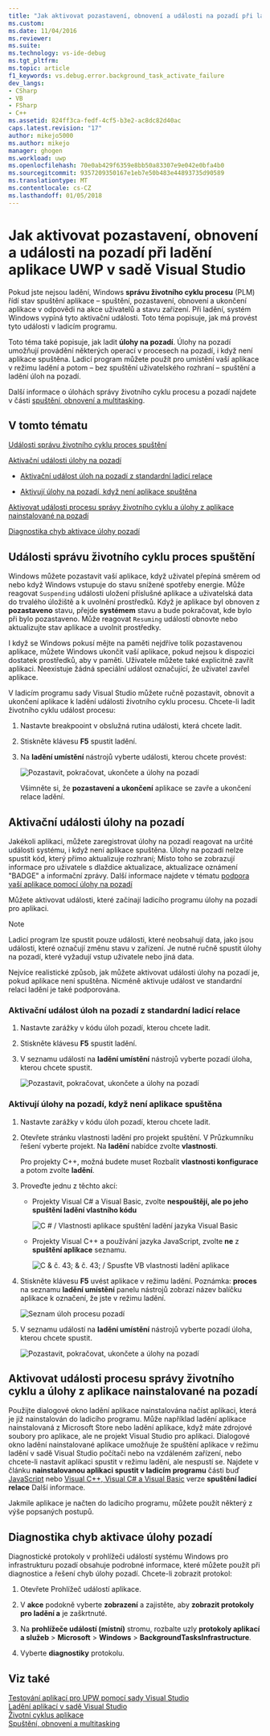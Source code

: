 ```yaml
---
title: "Jak aktivovat pozastavení, obnovení a události na pozadí při ladění aplikace UWP | Microsoft Docs"
ms.custom: 
ms.date: 11/04/2016
ms.reviewer: 
ms.suite: 
ms.technology: vs-ide-debug
ms.tgt_pltfrm: 
ms.topic: article
f1_keywords: vs.debug.error.background_task_activate_failure
dev_langs:
- CSharp
- VB
- FSharp
- C++
ms.assetid: 824ff3ca-fedf-4cf5-b3e2-ac8dc82d40ac
caps.latest.revision: "17"
author: mikejo5000
ms.author: mikejo
manager: ghogen
ms.workload: uwp
ms.openlocfilehash: 70e0ab429f6359e8bb50a83307e9e042e0bfa4b0
ms.sourcegitcommit: 9357209350167e1eb7e50b483e44893735d90589
ms.translationtype: MT
ms.contentlocale: cs-CZ
ms.lasthandoff: 01/05/2018
---
```

# <a name="how-to-trigger-suspend-resume-and-background-events-while-debugging-uwp-apps-in-visual-studio"></a>Jak aktivovat pozastavení, obnovení a události na pozadí při ladění aplikace UWP v sadě Visual Studio
Pokud jste nejsou ladění, Windows **správu životního cyklu procesu** (PLM) řídí stav spuštění aplikace – spuštění, pozastavení, obnovení a ukončení aplikace v odpovědi na akce uživatelů a stavu zařízení. Při ladění, systém Windows vypíná tyto aktivační události. Toto téma popisuje, jak má provést tyto události v ladicím programu.  
  
 Toto téma také popisuje, jak ladit **úlohy na pozadí**. Úlohy na pozadí umožňují provádění některých operací v procesech na pozadí, i když není aplikace spuštěna. Ladicí program můžete použít pro umístění vaší aplikace v režimu ladění a potom – bez spuštění uživatelského rozhraní – spuštění a ladění úloh na pozadí.  
  
 Další informace o úlohách správy životního cyklu procesu a pozadí najdete v části [spuštění, obnovení a multitasking](/windows/uwp/launch-resume/index).  
  
##  <a name="BKMK_In_this_topic"></a>V tomto tématu  
 [Události správu životního cyklu proces spuštění](#BKMK_Trigger_Process_Lifecycle_Management_events)  
  
 [Aktivační události úlohy na pozadí](#BKMK_Trigger_background_tasks)  
  
-   [Aktivační událost úloh na pozadí z standardní ladicí relace](#BKMK_Trigger_a_background_task_event_from_a_standard_debug_session)  
  
-   [Aktivují úlohy na pozadí, když není aplikace spuštěna](#BKMK_Trigger_a_background_task_when_the_app_is_not_running)  
  
 [Aktivovat události procesu správy životního cyklu a úlohy z aplikace nainstalované na pozadí](#BKMK_Trigger_Process_Lifetime_Management_events_and_background_tasks_from_an_installed_app)  
  
 [Diagnostika chyb aktivace úlohy pozadí](#BKMK_Diagnosing_background_task_activation_errors)  
  
##  <a name="BKMK_Trigger_Process_Lifecycle_Management_events"></a>Události správu životního cyklu proces spuštění  
 Windows můžete pozastavit vaší aplikace, když uživatel přepíná směrem od nebo když Windows vstupuje do stavu snížené spotřeby energie. Může reagovat `Suspending` události uložení příslušné aplikace a uživatelská data do trvalého úložiště a k uvolnění prostředků. Když je aplikace byl obnoven z **pozastaveno** stavu, přejde **systémem** stavu a bude pokračovat, kde bylo při bylo pozastaveno. Může reagovat `Resuming` událostí obnovte nebo aktualizujte stav aplikace a uvolnit prostředky.  
  
 I když se Windows pokusí mějte na paměti nejdříve tolik pozastavenou aplikace, můžete Windows ukončit vaší aplikace, pokud nejsou k dispozici dostatek prostředků, aby v paměti. Uživatele můžete také explicitně zavřít aplikaci. Neexistuje žádná speciální událost označující, že uživatel zavřel aplikace.  
  
 V ladicím programu sady Visual Studio můžete ručně pozastavit, obnovit a ukončení aplikace k ladění události životního cyklu procesu. Chcete-li ladit životního cyklu událost procesu:  
  
1.  Nastavte breakpooint v obslužná rutina události, která chcete ladit.  
  
2.  Stiskněte klávesu **F5** spustit ladění.  
  
3.  Na **ladění umístění** nástrojů vyberte události, kterou chcete provést:  
  
     ![Pozastavit, pokračovat, ukončete a úlohy na pozadí](../debugger/media/dbg_suspendresumebackground.png "DBG_SuspendResumeBackground")  
  
     Všimněte si, že **pozastavení a ukončení** aplikace se zavře a ukončení relace ladění.  
  
##  <a name="BKMK_Trigger_background_tasks"></a>Aktivační události úlohy na pozadí  
 Jakékoli aplikaci, můžete zaregistrovat úlohy na pozadí reagovat na určité události systému, i když není aplikace spuštěna. Úlohy na pozadí nelze spustit kód, který přímo aktualizuje rozhraní; Místo toho se zobrazují informace pro uživatele s dlaždice aktualizace, aktualizace oznámení "BADGE" a informační zprávy. Další informace najdete v tématu [podpora vaší aplikace pomocí úlohy na pozadí](http://msdn.microsoft.com/en-us/4c7bb148-eb1f-4640-865e-41f627a46e8e)  
  
 Můžete aktivovat události, které začínají ladicího programu úlohy na pozadí pro aplikaci.  
  
> [!NOTE]
>  Ladicí program lze spustit pouze události, které neobsahují data, jako jsou události, které označují změnu stavu v zařízení. Je nutné ručně spustit úlohy na pozadí, které vyžadují vstup uživatele nebo jiná data.  
  
 Nejvíce realistické způsob, jak můžete aktivovat události úlohy na pozadí je, pokud aplikace není spuštěna. Nicméně aktivuje událost ve standardní relaci ladění je také podporována.  
  
###  <a name="BKMK_Trigger_a_background_task_event_from_a_standard_debug_session"></a>Aktivační událost úloh na pozadí z standardní ladicí relace  
  
1.  Nastavte zarážky v kódu úloh pozadí, kterou chcete ladit.  
  
2.  Stiskněte klávesu **F5** spustit ladění.  
  
3.  V seznamu událostí na **ladění umístění** nástrojů vyberte pozadí úloha, kterou chcete spustit.  
  
     ![Pozastavit, pokračovat, ukončete a úlohy na pozadí](../debugger/media/dbg_suspendresumebackground.png "DBG_SuspendResumeBackground")  
  
###  <a name="BKMK_Trigger_a_background_task_when_the_app_is_not_running"></a>Aktivují úlohy na pozadí, když není aplikace spuštěna  
  
1.  Nastavte zarážky v kódu úloh pozadí, kterou chcete ladit.  
  
2.  Otevřete stránku vlastnosti ladění pro projekt spuštění. V Průzkumníku řešení vyberte projekt. Na **ladění** nabídce zvolte **vlastnosti**.  
  
     Pro projekty C++, možná budete muset Rozbalit **vlastnosti konfigurace** a potom zvolte **ladění**.  
  
3.  Proveďte jednu z těchto akcí:  
  
    -   Projekty Visual C# a Visual Basic, zvolte **nespouštějí, ale po jeho spuštění ladění vlastního kódu**  
  
         ![C &#35; &#47; Vlastnosti aplikace spuštění ladění jazyka Visual Basic](../debugger/media/dbg_csvb_dontlaunchapp.png "DBG_CsVb_DontLaunchApp")  
  
    -   Projekty Visual C++ a používání jazyka JavaScript, zvolte **ne** z **spuštění aplikace** seznamu.  
  
         ![C & č. 43; & č. 43; &#47; Spusťte VB vlastnosti ladění aplikace](../debugger/media/dbg_cppjs_dontlaunchapp.png "DBG_CppJs_DontLaunchApp")  
  
4.  Stiskněte klávesu **F5** uvést aplikace v režimu ladění. Poznámka: **proces** na seznamu **ladění umístění** panelu nástrojů zobrazí název balíčku aplikace k označení, že jste v režimu ladění.  
  
     ![Seznam úloh procesu pozadí](../debugger/media/dbg_backgroundtask_processlist.png "DBG_BackgroundTask_ProcessList")  
  
5.  V seznamu událostí na **ladění umístění** nástrojů vyberte pozadí úloha, kterou chcete spustit.  
  
     ![Pozastavit, pokračovat, ukončete a úlohy na pozadí](../debugger/media/dbg_suspendresumebackground.png "DBG_SuspendResumeBackground")  
  
##  <a name="BKMK_Trigger_Process_Lifetime_Management_events_and_background_tasks_from_an_installed_app"></a>Aktivovat události procesu správy životního cyklu a úlohy z aplikace nainstalované na pozadí  
 Použijte dialogové okno ladění aplikace nainstalována načíst aplikaci, která je již nainstalován do ladicího programu. Může například ladění aplikace nainstalovaná z Microsoft Store nebo ladění aplikace, když máte zdrojové soubory pro aplikace, ale ne projekt Visual Studio pro aplikaci. Dialogové okno ladění nainstalované aplikace umožňuje že spuštění aplikace v režimu ladění v sadě Visual Studio počítači nebo na vzdáleném zařízení, nebo chcete-li nastavit aplikaci spustit v režimu ladění, ale nespustí se. Najdete v článku **nainstalovanou aplikaci spustit v ladicím programu** části buď [JavaScript](../debugger/start-a-debugging-session-for-store-apps-in-visual-studio-javascript.md#BKMK_Start_an_installed_app_in_the_debugger) nebo [Visual C++, Visual C# a Visual Basic](../debugger/start-a-debugging-session-for-a-store-app-in-visual-studio-vb-csharp-cpp-and-xaml.md#BKMK_Start_an_installed_app_in_the_debugger) verze **spuštění ladicí relace** Další informace.  
  
 Jakmile aplikace je načten do ladicího programu, můžete použít některý z výše popsaných postupů.  
  
##  <a name="BKMK_Diagnosing_background_task_activation_errors"></a>Diagnostika chyb aktivace úlohy pozadí  
 Diagnostické protokoly v prohlížeči událostí systému Windows pro infrastrukturu pozadí obsahuje podrobné informace, které můžete použít při diagnostice a řešení chyb úlohy pozadí. Chcete-li zobrazit protokol:  
  
1.  Otevřete Prohlížeč událostí aplikace.  
  
2.  V **akce** podokně vyberte **zobrazení** a zajistěte, aby **zobrazit protokoly pro ladění a** je zaškrtnuté.  
  
3.  Na **prohlížeče událostí (místní)** stromu, rozbalte uzly **protokoly aplikací a služeb** > **Microsoft** > **Windows**   >  **BackgroundTasksInfrastructure**.  
  
4.  Vyberte **diagnostiky** protokolu.  
  
## <a name="see-also"></a>Viz také  
 [Testování aplikací pro UPW pomocí sady Visual Studio](../test/testing-store-apps-with-visual-studio.md)   
 [Ladění aplikací v sadě Visual Studio](../debugger/debug-store-apps-in-visual-studio.md)   
 [Životní cyklus aplikace](http://msdn.microsoft.com/en-us/53cdc987-c547-49d1-a5a4-fd3f96b2259d)   
 [Spuštění, obnovení a multitasking](http://msdn.microsoft.com/en-us/04307b1b-05af-46a6-b639-3f35e297f71b)